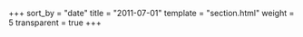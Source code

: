 +++
sort_by = "date"
title = "2011-07-01"
template = "section.html"
weight = 5
transparent = true
+++
